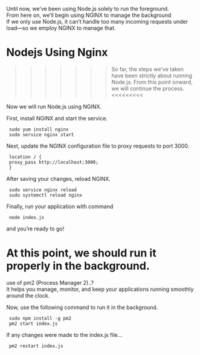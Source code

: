 Until now, we’ve been using Node.js solely to run the foreground. <br>
From here on, we’ll begin using NGINX to manage the background<br>
If we only use Node.js, it can’t handle too many incoming requests under load—so we employ NGINX to manage that.<br>

# Nodejs Using Nginx

>>>>>>>So far, the steps we've taken have been strictly about running Node.js. From this point onward, we will continue the process.<<<<<<<<<<br>


Now we will run Node.js using NGINX. <br>

First, install NGINX and start the service.<br> 

     sudo yum install nginx
     sudo service nginx start 
     

Next, update the NGINX configuration file to proxy requests to port 3000.<br> 

     location / {
     proxy_pass http://localhost:3000;
     }

 After saving your changes, reload NGINX. <br> 

     sudo service nginx reload
     sudo systemctl reload nginx

Finally, run your application with command<br> 

     node index.js
and you’re ready to go!<br> 

# At this point, we should run it properly in the background.<br>


use of pm2 (Process Manager 2)..?<br>
It helps you manage, monitor, and keep your applications running smoothly around the clock.<br>

Now, use the following command to run it in the background.

     sudo npm install -g pm2
     pm2 start index.js
If any changes were made to the index.js file…

     pm2 restart index.js

